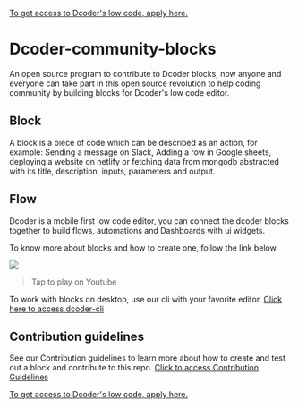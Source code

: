 
[To get access to Dcoder's low code, apply here.](https://bit.ly/3K6MCo8)

# Dcoder-community-blocks

An open source program to contribute to Dcoder blocks, now anyone and everyone can take part in this open source revolution to help coding community by building blocks for Dcoder's low code editor.

## Block

A block is a piece of code which can be described as an action, for example: Sending a message on Slack, Adding a row in Google sheets, deploying a website on netlify or fetching data from mongodb abstracted with its title, description, inputs, parameters and output.

## Flow

Dcoder is a mobile first low code editor, you can connect the dcoder blocks together to build flows, automations and Dashboards with ui widgets.

To know more about blocks and how to create one, follow the link below.

<a href="https://www.youtube.com/watch?v=zk24jlyDMb8"><image src="https://i.ytimg.com/vi/zk24jlyDMb8/sddefault.jpg" alternate="How to create a block?"></img></a>

> Tap to play on Youtube

To work with blocks on desktop, use our cli with your favorite editor.
[Click here to access dcoder-cli](https://www.npmjs.com/package/@dcodermobile/dcoder-cli)

## Contribution guidelines

See our Contribution guidelines to learn more about how to create and test out a block and contribute to this repo.
[Click to access Contribution Guidelines](https://github.com/dcodermobile/Dcoder-community-blocks/blob/main/CONTRIBUTING.md)

[To get access to Dcoder's low code, apply here.](https://bit.ly/3K6MCo8)
